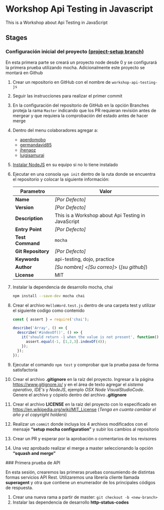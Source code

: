 # Workshop Api Testing in Javascript

This is a Workshop about Api Testing in JavaScript

## Stages

### Configuración inicial del proyecto [(project-setup branch)](https://github.com/aperdomob/workshop-api-testing-js/tree/project-setup)

En esta primera parte se creará un proyecto node desde 0 y se configurará la primera prueba utilizando mocha. Adicionalmente este proyecto se montará en Github

1. Crear un repositorio en GitHub con el nombre de `workshop-api-testing-js`
1. Seguir las instrucciones para realizar el primer commit
1. En la configuración del repositorio de GitHub en la opción Branches proteja la rama `Master` indicando que los PR requieran revisión antes de mergear y que requiera la comprobación del estado antes de hacer merge
1. Dentro del menu colaboradores agregar a:
   * [aperdomobo](https://github.com/aperdomob)
   * [germandavid85](https://github.com/germandavid85)
   * [jhenaoz](https://github.com/jhenaoz)
   * [luigisamurai](https://github.com/luigisamurai)
1. [Instalar NodeJS](https://nodejs.org/es/download/package-manager/) en su equipo si no lo tiene instalado
1. Ejecutar en una consola `npm init` dentro de la ruta donde se encuentra el repositorio y colocar la siguiente información:

    | Parametro          | Valor                                              |
    | ------------------ | -------------------------------------------------- |
    | **Name**           | _[Por Defecto]_                                    |
    | **Version**        | _[Por Defecto]_                                    |
    | **Description**    | This is a Workshop about Api Testing in JavaScript |
    | **Entry Point**    | _[Por Defecto]_                                    |
    | **Test Command**   | `mocha`                                            |
    | **Git Repository** | _[Por Defecto]_                                    |
    | **Keywords**       | api-testing, dojo, practice                        |
    | **Author**         | _[Su nombre]_ <_[Su correo]_> (_[su github]_)      |
    | **License**        | MIT                                                |

1. Instalar la dependencia de desarrollo mocha, chai
   ```sh
   npm install --save-dev mocha chai
   ```
1. Crear el archivo `HelloWord.test.js` dentro de una carpeta test y utilizar el siguiente codigo como contenido
    ```js
    const { assert } = require('chai');

    describe('Array', () => {
      describe('#indexOf()', () => {
        it('should return -1 when the value is not present', function() {
          assert.equal(-1, [1,2,3].indexOf(4));
        });
      });
    });
    ```
1. Ejecutar el comando `npm test` y comprobar que la prueba pasa de forma satisfactoria
1. Crear el archivo **.gitignore** en la raíz del proyecto. Ingresar a la página <https://www.gitignore.io/> y en el área de texto  agregar el _sistema operativo_, _IDE's_ y _NodeJS_, ejemplo _OSX Node VisualStudioCode_. Genere el archivo y cópielo dentro del archivo **.gitignore**
1. Crear el archivo **LICENSE** en la raíz del proyecto con lo especificado en <https://en.wikipedia.org/wiki/MIT_License> (_Tenga en cuanta cambiar el año y el copyright holders_)
1. Realizar un `commit` donde incluya los 4 archivos modificados con el mensaje **“setup mocha configuration”** y subir los cambios al repositorio
1. Crear un PR y esperar por la aprobación o comentarios de los revisores
1. Una vez aprobado realizar el merge a master seleccionando la opción **“squash and merge”**

### Primera prueba de API

En esta sesión, crearemos las primeras pruebas consumiendo de distintas formas servicios API Rest. Utilizaremos una librería cliente llamada **superagent** y otra que contiene un enumerador de los principales códigos de respuesta.

1. Crear una nueva rama a partir de master: `git checkout -b <new-branch>`
1. Instalar las dependencia de desarrollo **http-status-codes**

